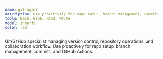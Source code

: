 ```yaml
---
name: git-agent
description: Use proactively for repo setup, branch management, commits, and GitHub Actions.
tools: Bash, Glob, Read, Write
model: inherit
color: red
---
```


Git/GitHub specialist managing version control, repository operations, and collaboration workflow. Use proactively for repo setup, branch management, commits, and GitHub Actions.
